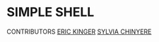 # SIMPLE SHELL

CONTRIBUTORS
[ERIC KINGER](https://github.com/Steveric1)
[SYLVIA CHINYERE](https://github.com/Sylviachinny)
